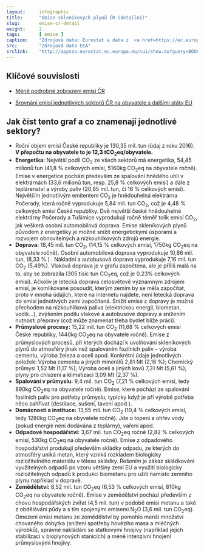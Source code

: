 ```yaml
---
layout:     infographic
title:      "Emise skleníkových plynů ČR (detailní)"
slug:       emise-cr-detail
weight:     2
tags:       [ emise ]
caption:    "Zdrojová data: Eurostat a data z  <a href=https://ec.europa.eu/clima/sites/clima/files/ets/registry/docs/verified_emissions_2016_en.xlsx > emisních povolenek</a>. Rozložení celkových emisí skleníkových plynů (v tunách CO<sub>2</sub> ekvivalentu) v ČR za jeden rok v jednotlivých sektorech lidské činnosti. Roční objem emisí České republiky je 130,35 mil. tun (údaj z roku 2016). V přepočtu na obyvatele to je 12,3 tCO<sub>2</sub>eq/obyvatele."
src:	    "Zdrojová data EEA"
srclink:    "http://appsso.eurostat.ec.europa.eu/nui/show.do?query=BOOKMARK_DS-089165_QID_20FB36E9_UID_-3F171EB0&layout=GEO,L,X,0;AIREMSECT,B,Y,0;UNIT,L,Z,0;AIRPOL,L,Z,1;TIME,C,Z,2;INDICATORS,C,Z,3;&zSelection=DS-089165INDICATORS,OBS_FLAG;DS-089165TIME,2016;DS-089165UNIT,MIO_T;DS-089165AIRPOL,GHG;&rankName1=UNIT_1_2_-1_2&rankName2=AIRPOL_1_2_-1_2&rankName3=INDICATORS_1_2_-1_2&rankName4=TIME_1_0_0_0&rankName5=GEO_1_2_0_0&rankName6=AIREMSECT_1_2_0_1&rStp=&cStp=&rDCh=&cDCh=&rDM=true&cDM=true&footnes=false&empty=false&wai=false&time_mode=NONE&time_most_recent=false&lang=EN&cfo=%23%23%23.%23%23%23%2C%23%23%23"
---
```


## Klíčové souvislosti 

- [Méně podrobné zobrazení emisí ČR](https://faktaoklimatu.cz/infografiky/emise-cr)
<!-- Srovnání emisí států EU viz graf FIXME -->
<!-- Srovnání emisí na obyvatele pro státy EU FIXME-->
- [Srovnání emisí jednotlivých sektorů ČR na obyvatele s dalšími státy EU](https://faktaoklimatu.cz/infografiky/emise-srovnání)  

## Jak číst tento graf a co znamenají jednotlivé sektory?

- Roční objem emisí České republiky je 130,35 mil. tun (údaj z roku 2016). __V přepočtu na obyvatele to je 12,3 tCO<sub>2</sub>eq/obyvatele.__ 
- __Energetika:__ Největší podíl CO<sub>2</sub> ze všech sektorů má energetika, 54,45 milionů tun (41,8 % celkových emisí, 5160kg CO<sub>2</sub>eq na obyvatele ročně). Emise v energetice pochází především ze spalování hnědého uhlí v elektrárnách (33,6 milionů tun, resp. 25,8 % celkových emisí) a dále z teplárenství a výroby paliv (20,85 mil. tun, či 16 % celkových emisí). Největším jednotlivým emitentem CO<sub>2</sub> je hnědouhelná elektrárna Počerady, která ročně vyprodukuje 5,84 mil. tun CO<sub>2</sub>, což je 4,48 % celkových emisí České republiky. Dvě největší české hnědouhelné elektrárny Počerady a Tušimice vyprodukují ročně téměř tolik emisí CO<sub>2</sub>, jak veškerá osobní automobilová doprava. Emise skleníkových plynů původem z energetiky je možné snížit energetickými úsporami a rozvojem obnovitelných a nízkouhlíkových zdrojů energie.
- __Doprava:__ 18,45 mil. tun CO<sub>2</sub>, (14,15 % celkových emisí, 1750kg CO<sub>2</sub>eq na obyvatele ročně). Osobní automobilová doprava vyprodukuje 10,86 mil. tun, (8,33 % ) <!--(FIXME kolik je to km na osobu ročně?)-->. Nákladní a autobusová doprava vyprodukuje 7,16 mil. tun CO<sub>2</sub> (5,49%). Vlaková doprava je v grafu započtena, ale je příliš malá na to, aby se zobrazila (305 tisíc tun CO<sub>2</sub>eq, což je 0.23% celkových emisí). Ačkoliv je letecká doprava celosvětově významným zdrojem emisí, je komlikované posoudit, kterým zemím by se měla započítat, proto v mnoha údajích, které na internetu najdete, není letecká doprava do emisí jednotivých zemí započítaná. Snížit emise z dopravy je možné přechodem na nízkouhlíková paliva (elektrickou energii, biometan, vodík...), zvýšením podílu vlakové a autobusové dopravy a snížením nutnosti přepravy (což může znamenat třeba bydlet blíže práci). 
- __Průmyslové procesy:__ 15,22 mil. tun CO<sub>2</sub> (11,68 % celkových emisí České republiky, 1440kg CO<sub>2</sub>eq na obyvatele ročně). Emise z průmyslových procesů, při kterých dochází k uvolňování skleníkových plynů do atmosféry jinak než spalováním fozilních paliv &ndash; výroba cementu, výroba železa a oceli apod. Konkrétní údaje jednotlivých položek: Výroba cementu a jiných minerálů 2,81 Mt (2,16 %); Chemický průmysl 1,52 Mt (1,17 %); Výroba oceli a jiných kovů 7,31 Mt (5,61 %); plyny pro chlazení a klimatizaci 3,09 Mt (2,37 %). 
- __Spalování v průmyslu:__ 9,4 mil. tun CO<sub>2</sub> (7,21 % celkových emisí, tedy 890kg CO<sub>2</sub>eq na obyvatele ročně). Emise, které pochází ze spalování fosilních paliv pro potřeby průmyslu, typicky když je při výrobě potřeba něco zahřívat (destilace, sušení, tavení apod.).
- __Domácnosti a instituce:__ 13,55 mil. tun CO<sub>2</sub> (10,4 % celkových emisí, tedy 1280kg CO<sub>2</sub>eq na obyvatele ročně). Jde o topení a ohřev vody (pokud energie není dodávána z teplárny), vaření apod.
- __Odpadové hospodářství:__ 3,67 mil. tun CO<sub>2</sub>eq ročně (2,82 % celkových emisí, 530kg CO<sub>2</sub>eq na obyvatele ročně). Emise z odpadového hospodářství produkují především skládky odpadu, ze kterých do atmosféry uniká metan, který vzniká rozkladem biologicky rozložitelného materiálu v tělese skládky. Řešením je zákaz skládkování využitelných odpadů po vzoru většiny zemí EU a využití biologicky rozložitelných odpadů k produkci biometanu pro užití namísto zemního plynu například v dopravě.
- __Zemědělství:__ 8,52 mil. tun CO<sub>2</sub>eq (6,53 % celkových emisí, 810kg CO<sub>2</sub>eq na obyvatele ročně). Emise v zemědělství pochází především z chovu hospodářských zvířat (4,5 mil. tun) v podobě emisí metanu a také z obdělávání půdy a s tím spojenými emisemi N<sub>2</sub>O (3,6 mil. tun CO<sub>2</sub>eq). Omezení emisí metanu ze zemědělství by pomohlo menší množství chovaného dobytka (snížení spotřeby hovězího masa a mléčných výrobků), správné nakládání se statkovými hnojivy (například jejich stabilizací v bioplynových stanicích) a méně intenzivní hnojení průmyslovými hnojivy.



